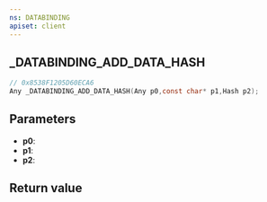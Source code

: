 ```yaml
---
ns: DATABINDING
apiset: client
---
```

## _DATABINDING_ADD_DATA_HASH

```c
// 0x8538F1205D60ECA6
Any _DATABINDING_ADD_DATA_HASH(Any p0,const char* p1,Hash p2);
```


## Parameters
* **p0**:
* **p1**:
* **p2**:

## Return value

